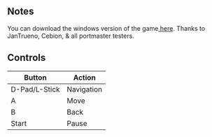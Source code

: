 ## Notes

You can download the windows version of the game[ here](https://turboware.itch.io/drinkndrive?download). Thanks to JanTrueno, Cebion, & all portmaster testers. 

## Controls

| Button | Action |
|--|--| 
|D-Pad/L-Stick|Navigation|
|A|Move|
|B|Back|
|Start|Pause|


